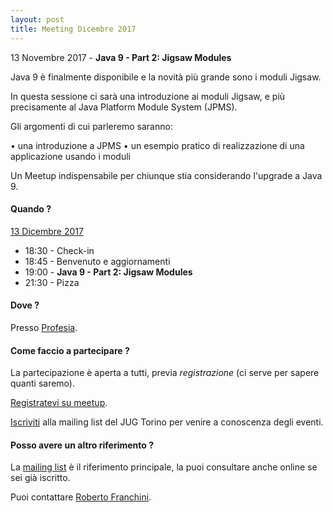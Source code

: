 ```yaml
---
layout: post
title: Meeting Dicembre 2017
---
```


13 Novembre 2017 - **Java 9 - Part 2: Jigsaw Modules**

Java 9 è finalmente disponibile e la novità più grande sono i moduli Jigsaw.

In questa sessione ci sarà una introduzione ai moduli Jigsaw, e più precisamente al Java Platform Module System (JPMS).

Gli argomenti di cui parleremo saranno:

• una introduzione a JPMS
• un esempio pratico di realizzazione di una applicazione usando i moduli

Un Meetup indispensabile per chiunque stia considerando l'upgrade a Java 9.

#### Quando ?

<u>13 Dicembre 2017</u>

* 18:30 - Check-in
* 18:45 - Benvenuto e aggiornamenti
* 19:00 - **Java 9 - Part 2: Jigsaw Modules**
* 21:30 - Pizza

#### Dove ?

Presso [Profesia](/places/toolbox/).

#### Come faccio a partecipare ?

La partecipazione è aperta a tutti, previa *registrazione* (ci serve per sapere quanti saremo).

[Registratevi su meetup](https://www.meetup.com/JUGTorino/events/245253954/).

[Iscriviti](/subscribe/) alla mailing list del JUG Torino per venire a conoscenza degli eventi.

#### Posso avere un altro riferimento ?

La [mailing list](https://groups.yahoo.com/groups/it-torino-java-jug) è il riferimento principale,
la puoi consultare anche online se sei già iscritto.

Puoi contattare [Roberto Franchini](/people/robertofranchini/).

